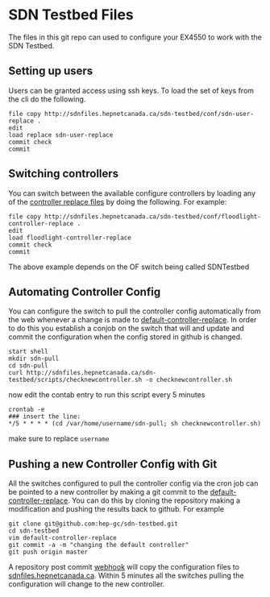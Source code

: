 SDN Testbed Files
=================

The files in this git repo can used to configure your EX4550 to work with the SDN Testbed.


Setting up users
---------------

Users can be granted access using ssh keys. To load the set of keys from the cli do the following.

    file copy http://sdnfiles.hepnetcanada.ca/sdn-testbed/conf/sdn-user-replace .
    edit
    load replace sdn-user-replace
    commit check
    commit
    

Switching controllers
----------------------

You can switch between the available configure controllers by loading any of the 
[controller replace files][1] by doing the following. For example:

    file copy http://sdnfiles.hepnetcanada.ca/sdn-testbed/conf/floodlight-controller-replace .
    edit 
    load floodlight-controller-replace
    commit check
    commit

The above example depends on the OF switch being called SDNTestbed


Automating Controller Config
----------

You can configure the switch to pull the controller config automatically from
the web whenever a change is made to [default-controller-replace][2]. In order to do this 
you establish a conjob on the switch that will and update and commit the configuration when
the config stored in github is changed. 

    start shell
    mkdir sdn-pull
    cd sdn-pull
    curl http://sdnfiles.hepnetcanada.ca/sdn-testbed/scripts/checknewcontroller.sh -o checknewcontroller.sh

now edit the contab entry to run this script every 5 minutes

    crontab -e 
    ### insert the line:
    */5 * * * * (cd /var/home/username/sdn-pull; sh checknewcontroller.sh)

make sure to replace `username`

Pushing a new Controller Config with Git
--------------------

All the switches configured to pull the controller config via the cron job can be pointed to a 
new controller by making a git commit to the [default-controller-replace][2]. You can do this by
cloning the repository making a modification and pushing the results back to github. For example

    git clone git@github.com:hep-gc/sdn-testbed.git
    cd sdn-testbed
    vim default-controller-replace
    git commit -a -m "changing the default controller"
    git push origin master

A repository post commit [webhook][4] will copy the configuration files to [sdnfiles.hepnetcanada.ca][3]. 
Within 5 minutes all the switches pulling the configuration will change to the new controller.


[1]:https://github.com/hep-gc/sdn-testbed/tree/master/conf
[2]:https://github.com/hep-gc/sdn-testbed/blob/master/conf/default-controller-replace
[3]:http://sdnfiles.hepnetcanada.ca/
[4]:http://developer.github.com/webhooks/
    





